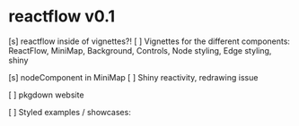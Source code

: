 # reactflow v0.1

[s] reactflow inside of vignettes?!
[ ] Vignettes for the different components: ReactFlow, MiniMap, Background, Controls, Node styling, Edge styling, shiny

[s] nodeComponent in MiniMap
[ ] Shiny reactivity, redrawing issue

[ ] pkgdown website

[ ] Styled examples / showcases: